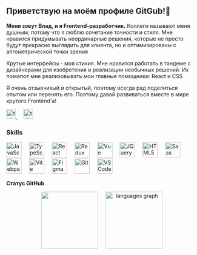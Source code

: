 <h2>Приветствую на моём профиле GitGub!👋</h2>

**Меня зовут Влад, и я Frontend-разработчик.** Коллеги называют меня душным, потому что я люблю сочетание точности и стиля. 
Мне нравится придумывать неординарные решения, которые не просто будут прекрасно выглядить для клиента, но и оптимизированы с алгометрической точки зрения

Крутые интерфейсы - моя стихия. Мне нравится работать в тандеме с дизайнерами для изобретения и реализации необычных решений. Их помагют мне реализовывать мои главные помощники: React и CSS

Я очень отзывчивый и открытый, поэтому всегда рад поделиться опытом или перенять его. Поэтому давай развиваться вместе в мире крутого Frontend'а!

<p align="left"> 
    <a href="https://t.me/vlasenko_vlad" target="_blank">
        <img src="https://img.shields.io/static/v1?message=Telegram&logo=telegram&label=&color=2CA5E0&logoColor=white&labelColor=&style=for-the-badge" height="25" alt="telegram logo"  />
    </a>
    <img width="12" />
    <a href="https://vk.com/ricktaft" target="_blank">
        <img src="https://img.shields.io/badge/VK-blue?style=for-the-badge&logo=vk" height="25" alt="telegram logo"  />
    </a>
</p>

### Skills

<p align="left">
    <img src="https://raw.githubusercontent.com/danielcranney/readme-generator/main/public/icons/skills/javascript-colored.svg" width="40" height="40" alt="JavaScript" />
    <img width="12" />
    <img src="https://raw.githubusercontent.com/danielcranney/readme-generator/main/public/icons/skills/typescript-colored.svg" width="40" height="40" alt="TypeScript" />
    <img width="12" />
    <img src="https://raw.githubusercontent.com/danielcranney/readme-generator/main/public/icons/skills/react-colored.svg" width="40" height="40" alt="React" />
    <img width="12" />
    <img src="https://raw.githubusercontent.com/danielcranney/readme-generator/main/public/icons/skills/redux-colored.svg" width="40" height="40" alt="Redux" />
    <img width="12" />
    <img src="https://raw.githubusercontent.com/danielcranney/readme-generator/main/public/icons/skills/vuejs-colored.svg" width="40" height="40" alt="Vue" />
    <img width="12" />
    <img src="https://raw.githubusercontent.com/danielcranney/readme-generator/main/public/icons/skills/jquery-colored.svg" width="40" height="40" alt="JQuery" />
    <img width="12" />
    <img src="https://raw.githubusercontent.com/danielcranney/readme-generator/main/public/icons/skills/html5-colored.svg" width="40" height="40" alt="HTML5" />
    <img width="12" />
    <img src="https://raw.githubusercontent.com/danielcranney/readme-generator/main/public/icons/skills/sass-colored.svg" width="40" height="40" alt="Sass" />
    <img width="12" />
    <img src="https://raw.githubusercontent.com/danielcranney/readme-generator/main/public/icons/skills/webpack-colored.svg" width="40" height="40" alt="Webpack" />
    <img width="12" />
    <img src="https://raw.githubusercontent.com/danielcranney/readme-generator/main/public/icons/skills/vite-colored.svg" width="40" height="40" alt="Vite" />
    <img width="12" />
    <img src="https://raw.githubusercontent.com/danielcranney/readme-generator/main/public/icons/skills/figma-colored.svg" width="40" height="40" alt="Figma" />
    <img width="12" />
    <img src="https://raw.githubusercontent.com/danielcranney/readme-generator/main/public/icons/skills/git-colored.svg" width="40" height="40" alt="Git" />
    <img width="12" />
    <img src="https://raw.githubusercontent.com/danielcranney/readme-generator/main/public/icons/skills/visualstudiocode.svg" width="40" height="40" alt="VS Code" />
</p>

<b>Статус GitHub</b>

<div align="center">
  <img src="https://github-readme-streak-stats.herokuapp.com/?user=vlad-da&stroke=ffffff&background=1c1917&ring=0891b2&fire=0891b2&currStreakNum=ffffff&currStreakLabel=0891b2&sideNums=ffffff&sideLabels=ffffff&dates=ffffff&hide_border=true" height="150" />
  <img width="12" />
  <img src="https://github-readme-stats.vercel.app/api/top-langs?username=vlad-da&locale=en&hide_title=false&layout=compact&card_width=320&langs_count=5&theme=dracula&hide_border=false&order=2" height="150" alt="languages graph"  />
</div>